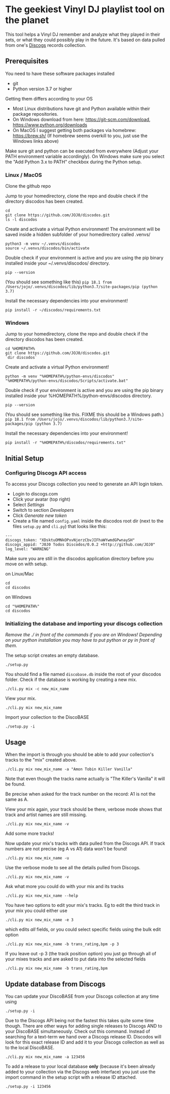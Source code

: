 # The geekiest Vinyl DJ playlist tool on the planet

This tool helps a Vinyl DJ remember and analyze what they played in their sets, or what they could possibly play in the future. It's based on data pulled from one's [Discogs](https://www.discogs.com) records collection.

## Prerequisites

You need to have these software packages installed
* git
* Python version 3.7 or higher

Getting them differs according to your OS

* Most Linux distributions have git and Python available within their package repositories.
* On Windows download from here: https://git-scm.com/download, https://www.python.org/downloads
* On MacOS I suggest getting both packages via homebrew: https://brew.sh/
  (If homebrew seems overkill to you, just use the Windows links above)

Make sure git and python can be executed from everywhere (Adjust your PATH environment variable accordingly). On Windows make sure you select the "Add Python 3.x to PATH" checkbox during the Python setup.

### Linux / MacOS

Clone the github repo

Jump to your homedirectory, clone the repo and double check if the directory discodos has been created.

```
cd
git clone https://github.com/JOJ0/discodos.git
ls -l discodos
```

Create and activate a virtual Python environment! The environment will be saved inside a hidden subfolder of your homedirectory called .venvs/

```
python3 -m venv ~/.venvs/discodos
source ~/.venvs/discodos/bin/activate
```

Double check if your environment is active and you are using the pip binary installed inside your ~/.venvs/discodos/ directory.

`pip --version`

(You should see something like this)
`pip 18.1 from /Users/jojo/.venvs/discodos/lib/python3.7/site-packages/pip (python 3.7)`

Install the necessary dependencies into your environment!

`pip install -r ~/discodos/requirements.txt`


### Windows

Jump to your homedirectory, clone the repo and double check if the directory discodos has been created.

```
cd %HOMEPATH%
git clone https://github.com/JOJ0/discodos.git
`dir discodos`
```

Create and activate a virtual Python environment!

```
python -m venv "%HOMEPATH%/python-envs/discodos"
"%HOMEPATH%/python-envs/discodos/Scripts/activate.bat"
```

Double check if your environment is active and you are using the pip binary installed inside your %HOMEPATH%/python-envs/discodos directory.

`pip --version`

(You should see something like this. FIXME this should be a Windows path.)
`pip 18.1 from /Users/jojo/.venvs/discodos/lib/python3.7/site-packages/pip (python 3.7)`

Install the necessary dependencies into your environment!

`pip install -r "%HOMEPATH%/discodos/requirements.txt"`



## Initial Setup

### Configuring Discogs API access

To access your Discogs collection you need to generate an API login token.

- Login to discogs.com
- Click your avatar (top right)
- Select _Settings_
- Switch to section _Developers_
- Click _Generate new token_
- Create a file named `config.yaml` inside the discodos root dir (next to the files `setup.py` and `cli.py`) that looks like this:

 ```
 ---
 discogs_token: "XDsktuOMNkOPxvNjerzCbvJIFhaWYwmdGPwnaySH"
 discogs_appid: "J0J0 Todos Discodos/0.0.2 +http://github.com/JOJ0"
 log_level: "WARNING"
 ```

Make sure you are still in the discodos application directory before you move on with setup.

on Linux/Mac

```
cd
cd discodos
```

on Windows

```
cd "%HOMEPATH%"
cd discodos
```


### Initializing the database and importing your discogs collection 

_Remove the ./ in front of the commands if you are on Windows! Depending on your python installation you may have to put python or py in front of them._

The setup script creates an empty database.

`./setup.py`

You should find a file named `discobase.db` inside the root of your discodos folder. Check if the database is working by creating a new mix.

`./cli.py mix -c new_mix_name`

View your mix.

`./cli.py mix new_mix_name`

Import your collection to the DiscoBASE

`./setup.py -i`


## Usage

When the import is through you should be able to add your collection's tracks to the "mix" created above.

`./cli.py mix new_mix_name -a "Amon Tobin Killer Vanilla"`

Note that even though the tracks name actually is "The Killer's Vanilla" it will be found.

Be precise when asked for the track number on the record: A1 is not the same as A.

View your mix again, your track should be there, verbose mode shows that track and artist names are still missing.

`./cli.py mix new_mix_name -v`

Add some more tracks!

Now update your mix's tracks with data pulled from the Discogs API. If track numbers are not precise (eg A vs A1) data won't be found!

`./cli.py mix new_mix_name -u`

Use the verbose mode to see all the details pulled from Discogs.

`./cli.py mix new_mix_name -v`

Ask what more you could do with your mix and its tracks

`./cli.py mix new_mix_name --help`

You have two options to edit your mix's tracks. Eg to edit the third track in your mix you could either use

`./cli.py mix new_mix_name -e 3`

which edits _all_ fields, or you could select specific fields using the bulk edit option

`./cli.py mix new_mix_name -b trans_rating,bpm -p 3`

If you leave out -p 3 (the track position option) you just go through all of your mixes tracks and are asked to put data into the selected fields

`./cli.py mix new_mix_name -b trans_rating,bpm`

## Update database from Discogs

You can update your DiscoBASE from your Discogs collection at any time using

`./setup.py -i`

Due to the Discogs API being not the fastest this takes quite some time though. There are other ways for adding single releases to Discogs AND to your DiscoBASE simultaneously. Check out this command. Instead of searching for a text-term we hand over a Discogs release ID. Discodos will look for this exact release ID and add it to your Discogs collection as well as to the local DiscoBASE.

`./cli.py mix new_mix_name -a 123456`

To add a release to your local database **only** (because it's been already added to your collection via the Discogs web interface) you just use the import command in the setup script with a release ID attached.

`./setup.py -i 123456`